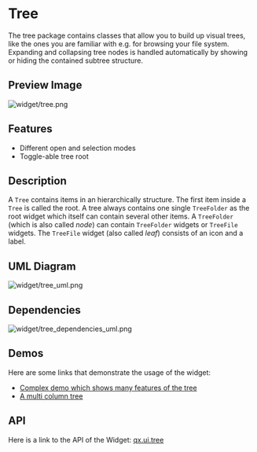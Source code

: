 Tree
====

The tree package contains classes that allow you to build up visual trees, like the ones you are familiar with e.g. for browsing your file system. Expanding and collapsing tree nodes is handled automatically by showing or hiding the contained subtree structure.

Preview Image
-------------

![widget/tree.png](/pages/widget/tree.png)

Features
--------

-   Different open and selection modes
-   Toggle-able tree root

Description
-----------

A `Tree` contains items in an hierarchically structure. The first item inside a `Tree` is called the root. A tree always contains one single `TreeFolder` as the root widget which itself can contain several other items. A `TreeFolder` (which is also called *node*) can contain `TreeFolder` widgets or `TreeFile` widgets. The `TreeFile` widget (also called *leaf*) consists of an icon and a label.

UML Diagram
-----------

![widget/tree\_uml.png](/pages/widget/tree_uml.png)

Dependencies
------------

![widget/tree\_dependencies\_uml.png](/pages/widget/tree_dependencies_uml.png)

Demos
-----

Here are some links that demonstrate the usage of the widget:

-   [Complex demo which shows many features of the tree](http://demo.qooxdoo.org/%{version}/demobrowser/#widget~Tree.html)
-   [A multi column tree](http://demo.qooxdoo.org/%{version}/demobrowser/#widget~Tree_Columns.html)

API
---

Here is a link to the API of the Widget:
[qx.ui.tree](http://demo.qooxdoo.org/%{version}/apiviewer/#qx.ui.tree)
